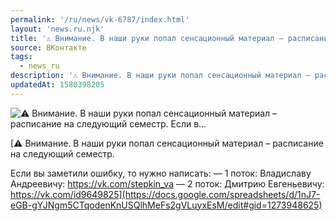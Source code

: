 ```yaml
---
permalink: '/ru/news/vk-6787/index.html'
layout: 'news.ru.njk'
title: '⚠ Внимание. В наши руки попал сенсационный материал – расписание на следующий семестр.   Если в…'
source: ВКонтакте
tags:
  - news_ru
description: '⚠ Внимание. В наши руки попал сенсационный материал – расписание на следующий семестр.   Если в…'
updatedAt: 1580398205
---
```

![⚠ Внимание. В наши руки попал сенсационный материал – расписание на следующий семестр.   Если в…](https://sun9-29.userapi.com/c853628/v853628573/1d1d67/vnSSTRvY0kw.jpg)

[⚠ Внимание. В наши руки попал сенсационный материал – расписание на следующий семестр.

Если вы заметили ошибку, то нужно написать:
 — 1 поток: Владиславу Андреевичу: https://vk.com/stepkin_va
 — 2 поток: Дмитрию Евгеньевичу: https://vk.com/id9649825](https://docs.google.com/spreadsheets/d/1nJ7-eGB-gYJNgm5CTqodenKnUSQlhMeFs2gVLuyxEsM/edit#gid=1273948625)
